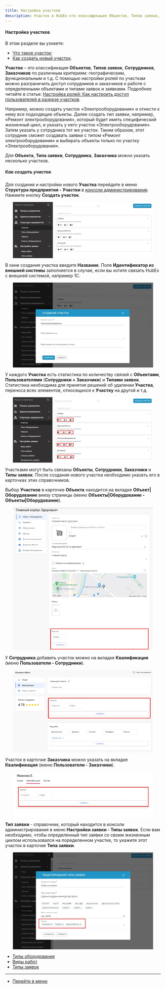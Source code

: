 ```yaml
---
title: Настройка участков
description: Участок в HubEx-это классификация Объектов, Типов заявок, Сотрудников и Заказчиков. Участки создаются в консоли администрирования Структура предприятия-Участки. Укажите новый участок в карточках Объектов, Типов заявок, Сотрудников и Заказчиков и настройте роли (доступ по участкам).
---
```


#### Настройка участков
В этом разделе вы узнаете:
<html>
<meta charset="utf-8">
<ul>
    <li><a href="#place">Что такое участок</a>;</li>
    <li><a href="#newplace">Как создать новый участок</a>.</li>

</ul>
</html>
<body>
<p id="place"><Strong>Участок</Strong> – это классификация <Strong>Объектов</Strong>, <Strong>Типов заявок</Strong>,
    <Strong>Сотрудников</Strong>, <Strong>Заказчиков</Strong> по различным критериям:
    географическим,
    функциональным и т.д.
    С помощью настройки ролей по участкам можно разграничить доступ сотрудников и заказчиков к работе с определенными
    объектами и типами заявок и заявками. Подробнее читайте в статье: <a href="https://wiki.hubex.ru/docs/FAQ/RU/admin/Roles.html#exrole">Настройка ролей: Как настроить доступ пользователей в разрезе участков</a>.
</p>
<p>Например, можно создать участок «Электрооборудование» и отнести к нему все подходящие объекты. Далее создать тип
    заявки, например, «Ремонт электрооборудования», который будет иметь специфический жизненный цикл, и указать у него
    участок «Электрооборудование». Затем указать у сотрудника тот же участок. Таким образом, этот сотрудник сможет
    создавать заявки с типом «Ремонт электрооборудования» и выбирать объекты только по участку
    «Электрооборудования».</p>

<p>Для <Strong>Объекта</Strong>, <Strong>Типа заявки</Strong>,
    <Strong>Сотрудника</Strong>, <Strong>Заказчика</Strong> можно указать несколько участков.</p>

<h5 id="newplace">Как создать участок</h5>
<p>Для создания и настройки нового <Strong>Участка</Strong> перейдите в меню <Strong>Структура предприятия - Участки</Strong> в <a href="https://wiki.hubex.ru/docs/FAQ/RU/admin/HowToEnterTheAdmin.html">консоли администрирования</a>. Нажмите кнопку <Strong>Создать участок</Strong>.</p>
<div>
    <img style="margin: 0 auto; display: block; max-width: 90%;"
         src="/attachments/images/FAQ/ADMIN/Places/Places.jpg"/>
</div>
<p>В окне создания участка введите
    <Strong>Название</Strong>. Поле
    <Strong>Идентификатор из внешней системы</Strong> заполняется в случае, если вы хотите связать HubEx с внешней
    системой, например 1С.</p>

<div>
    <img style="margin: 0 auto; display: block; max-width: 90%;"
         src="/attachments/images/FAQ/ADMIN/Places/NewPlace.jpg"/>
</div>
<p>У каждого <Strong>Участка</Strong> есть статистика по количеству связей с <Strong>Объектами</Strong>, <Strong>Пользователями</Strong> (<Strong>Сотрудники + Заказчики</Strong>) и <Strong>Типами
    заявок</Strong>. Статистика необходима для принятия решений об удалении <Strong>Участка</Strong>, переноса всех элементов, относящихся к <Strong>Участку</Strong> на другой и т.д.</p>
<div>
    <img style="margin: 0 auto; display: block; max-width: 90%;"
         src="/attachments/images/FAQ/ADMIN/Places/Statistic.jpg"/>
</div>

<p>Участками могут быть связаны <Strong>Объекты</Strong>, <Strong>Сотрудники</Strong>, <Strong>Заказчики</Strong> и
    <Strong>Типы заявок</Strong>. После создания нового участка необходимо
    указать его в карточках этих справочников.</p>
<p>Выбор <Strong>Участков</Strong> в карточке <Strong>Объекта</Strong> находится на вкладке
    <Strong>Объект|Оборудование</Strong> внизу страницы (меню <Strong>Объекты|Оборудование
        - Объекты|Оборудование</Strong>).</p>
<div>
    <img style="margin: 0 auto; display: block; max-width: 90%;"
         src="/attachments/images/FAQ/ADMIN/Places/Object.jpg"/>
</div>

<p>У <Strong>Сотрудника</Strong> добавить участок можно на вкладке <Strong>Квалификация</Strong> (меню <Strong>Пользователи
    - Сотрудники</Strong>).</p>
<div>
    <img style="margin: 0 auto; display: block; max-width: 90%;"
         src="/attachments/images/FAQ/ADMIN/Places/Employee.jpg"/>
</div>

<p>Участок в карточке <Strong>Заказчика</Strong> можно указать на вкладке <Strong>Квалификация</Strong> (меню <Strong>Пользователи
    - Заказчики</Strong>).</p>
<div>
    <img style="margin: 0 auto; display: block; max-width: 90%;"
         src="/attachments/images/FAQ/ADMIN/Places/Customer.jpg"/>
</div>

<p><Strong>Тип заявки</Strong> - справочник, который находится в консоли администрирования в меню <Strong>Настройки
    заявки - Типы заявок</Strong>. Если
    вам необходимо, чтобы определенный тип заявки со своим жизненным циклом использовался на поределенном участке, то
    укажите этот участок в карточке <Strong>Типа заявки</Strong>.</p>
<div>
    <img style="margin: 0 auto; display: block; max-width: 90%;"
         src="/attachments/images/FAQ/ADMIN/Places/Type.jpg"/>
</div>
</body>

- [Типы оборудования](./ObjectsType.md)
- [Виды работ](./WorkType.md)
- [Типы заявок](./TicketType/.md)

____
- [Перейти в меню](http://wiki.hubex.ru)